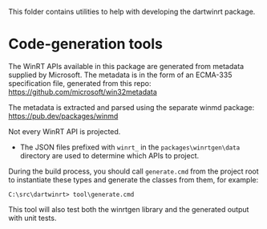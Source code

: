 This folder contains utilities to help with developing the dartwinrt package.

# Code-generation tools

The WinRT APIs available in this package are generated from metadata supplied
by Microsoft. The metadata is in the form of an ECMA-335 specification file,
generated from this repo: <https://github.com/microsoft/win32metadata>

The metadata is extracted and parsed using the separate winmd package:
<https://pub.dev/packages/winmd>

Not every WinRT API is projected.

- The JSON files prefixed with `winrt_` in the `packages\winrtgen\data`
  directory are used to determine which APIs to project.

During the build process, you should call `generate.cmd` from the project root
to instantiate these types and generate the classes from them, for example:

```terminal
C:\src\dartwinrt> tool\generate.cmd
```

This tool will also test both the winrtgen library and the generated output
with unit tests.
